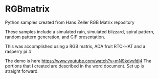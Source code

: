 # RGBmatrix
Python samples created from Hans Zeller RGB Matrix repository

These samples include a simulated rain, simulated blizzard, spiral pattern, random pattern generation, and GIF presentation.

This was accomplished using a RGB matrix, ADA fruit RTC-HAT and a rasperry pi 4

The demo is here https://www.youtube.com/watch?v=mN9kdvvfdj4
The portions that I created are described in the word document. Set up is straight forward.
